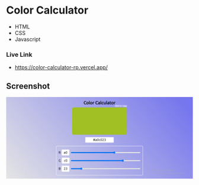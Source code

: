 # Color Calculator

- HTML
- CSS
- Javascript



### Live Link

- https://color-calculator-rp.vercel.app/





## Screenshot


![App Screenshot](https://github.com/Rahul-Bhutaiya/Color-Calculator/blob/main/project-screenshot/color%20calculator.png?raw=true)







